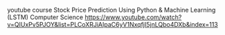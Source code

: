 youtube course 
Stock Price Prediction Using Python & Machine Learning (LSTM)
Computer Science
https://www.youtube.com/watch?v=QIUxPv5PJOY&list=PLCoXRJiAIpaC6yV1NxqfjI5jnLQbo4DXb&index=113